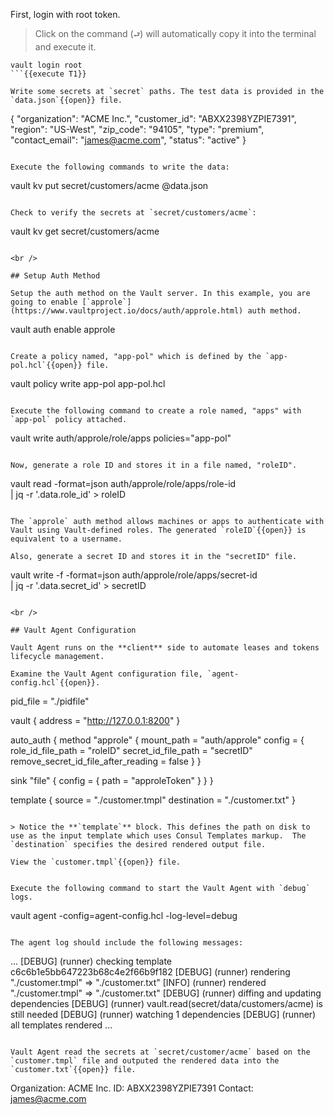 First, login with root token.

> Click on the command (`⮐`) will automatically copy it into the terminal and execute it.

```
vault login root
```{{execute T1}}

Write some secrets at `secret` paths. The test data is provided in the `data.json`{{open}} file.

```
{
  "organization": "ACME Inc.",
  "customer_id": "ABXX2398YZPIE7391",
  "region": "US-West",
  "zip_code": "94105",
  "type": "premium",
  "contact_email": "james@acme.com",
  "status": "active"
}
```

Execute the following commands to write the data:

```
vault kv put secret/customers/acme @data.json
```{{execute T1}}

Check to verify the secrets at `secret/customers/acme`:

```
vault kv get secret/customers/acme
```{{execute T1}}

<br />

## Setup Auth Method

Setup the auth method on the Vault server. In this example, you are going to enable [`approle`](https://www.vaultproject.io/docs/auth/approle.html) auth method.

```
vault auth enable approle
```{{execute T1}}

Create a policy named, "app-pol" which is defined by the `app-pol.hcl`{{open}} file.

```
vault policy write app-pol app-pol.hcl
```{{execute T1}}

Execute the following command to create a role named, "apps" with `app-pol` policy attached.

```
vault write auth/approle/role/apps policies="app-pol"
```{{execute T1}}

Now, generate a role ID and stores it in a file named, "roleID".

```
vault read -format=json auth/approle/role/apps/role-id \
        | jq  -r '.data.role_id' > roleID
```{{execute T1}}

The `approle` auth method allows machines or apps to authenticate with Vault using Vault-defined roles. The generated `roleID`{{open}} is equivalent to a username.

Also, generate a secret ID and stores it in the "secretID" file.

```
vault write -f -format=json auth/approle/role/apps/secret-id \
        | jq -r '.data.secret_id' > secretID
```{{execute T1}}

<br />

## Vault Agent Configuration

Vault Agent runs on the **client** side to automate leases and tokens lifecycle management.

Examine the Vault Agent configuration file, `agent-config.hcl`{{open}}.

```
pid_file = "./pidfile"

vault {
   address = "http://127.0.0.1:8200"
}

auto_auth {
   method "approle" {
       mount_path = "auth/approle"
       config = {
           role_id_file_path = "roleID"
           secret_id_file_path = "secretID"
           remove_secret_id_file_after_reading = false
       }
   }

   sink "file" {
       config = {
           path = "approleToken"
       }
   }
}

template {
  source      = "./customer.tmpl"
  destination = "./customer.txt"
}
```

> Notice the **`template`** block. This defines the path on disk to use as the input template which uses Consul Templates markup.  The `destination` specifies the desired rendered output file.

View the `customer.tmpl`{{open}} file.


Execute the following command to start the Vault Agent with `debug` logs.

```
vault agent -config=agent-config.hcl -log-level=debug
```{{execute T1}}

The agent log should include the following messages:

```
...
[DEBUG] (runner) checking template c6c6b1e5bb647223b68c4e2f66b9f182
[DEBUG] (runner) rendering "./customer.tmpl" => "./customer.txt"
[INFO]  (runner) rendered "./customer.tmpl" => "./customer.txt"
[DEBUG] (runner) diffing and updating dependencies
[DEBUG] (runner) vault.read(secret/data/customers/acme) is still needed
[DEBUG] (runner) watching 1 dependencies
[DEBUG] (runner) all templates rendered
...
```

Vault Agent read the secrets at `secret/customer/acme` based on the `customer.tmpl` file and outputed the rendered data into the `customer.txt`{{open}} file.

```
Organization: ACME Inc.
ID: ABXX2398YZPIE7391
Contact: james@acme.com
```
